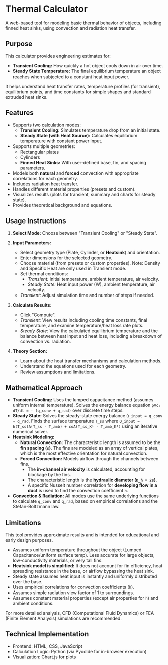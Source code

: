 # Thermal Calculator

A web-based tool for modeling basic thermal behavior of objects, including finned heat sinks, using convection and radiation heat transfer.

## Purpose

This calculator provides engineering estimates for:
- **Transient Cooling:** How quickly a hot object cools down in air over time.
- **Steady State Temperature:** The final equilibrium temperature an object reaches when subjected to a constant heat input power.

It helps understand heat transfer rates, temperature profiles (for transient), equilibrium points, and time constants for simple shapes and standard extruded heat sinks.

## Features

- Supports two calculation modes:
    - **Transient Cooling:** Simulates temperature drop from an initial state.
    - **Steady State (with Heat Source):** Calculates equilibrium temperature with constant power input.
- Supports multiple geometries:
  - Rectangular plates
  - Cylinders
  - **Finned Heat Sinks:** With user-defined base, fin, and spacing parameters.
- Models both **natural** and **forced** convection with appropriate correlations for each geometry.
- Includes radiation heat transfer.
- Handles different material properties (presets and custom).
- Visualizes results (plots for transient, summary and charts for steady state).
- Provides theoretical background and equations.

## Usage Instructions

1.  **Select Mode:** Choose between "Transient Cooling" or "Steady State".
2.  **Input Parameters:**
    *   Select geometry type (Plate, Cylinder, or **Heatsink**) and orientation.
    *   Enter dimensions for the selected geometry.
    *   Choose material (from presets or custom properties). Note: Density and Specific Heat are only used in Transient mode.
    *   Set thermal conditions:
        *   *Transient:* Initial temperature, ambient temperature, air velocity.
        *   *Steady State:* Heat input power (W), ambient temperature, air velocity.
    *   *Transient:* Adjust simulation time and number of steps if needed.
3.  **Calculate Results:**
    *   Click "Compute".
    *   *Transient:* View results including cooling time constants, final temperature, and examine temperature/heat loss rate plots.
    *   *Steady State:* View the calculated equilibrium temperature and the balance between heat input and heat loss, including a breakdown of convection vs. radiation.

4.  **Theory Section:**
    *   Learn about the heat transfer mechanisms and calculation methods.
    *   Understand the equations used for each geometry.
    *   Review assumptions and limitations.

## Mathematical Approach

- **Transient Cooling:** Uses the lumped capacitance method (assumes uniform internal temperature). Solves the energy balance equation `ρVcₚ dT/dt = - (q_conv + q_rad)` over discrete time steps.
- **Steady State:** Solves the steady-state energy balance `Q_input = q_conv + q_rad`. Finds the surface temperature `T_ss` where `Q_input = h(T_ss)A(T_ss - T_amb) + εσA(T_ss_K⁴ - T_amb_K⁴)` using an iterative numerical solver.
- **Heatsink Modeling:**
  - **Natural Convection:** The characteristic length is assumed to be the **fin spacing (`s`)**. The fins are modeled as an array of vertical plates, which is the most effective orientation for natural convection.
  - **Forced Convection:** Models airflow through the channels between fins.
    - The **in-channel air velocity** is calculated, accounting for blockage by the fins.
    - The characteristic length is the **hydraulic diameter (`D_h = 2s`)**.
    - A specific Nusselt number correlation for **developing flow in a duct** is used to find the convection coefficient `h`.
- **Convection & Radiation:** All modes use the same underlying functions to calculate `q_conv` and `q_rad`, based on empirical correlations and the Stefan-Boltzmann law.

## Limitations

This tool provides approximate results and is intended for educational and early design purposes.

- Assumes uniform temperature throughout the object (Lumped Capacitance/uniform surface temp). Less accurate for large objects, low-conductivity materials, or very tall fins.
- **Heatsink model is simplified:** It does not account for fin efficiency, heat spreading resistance in the base, or airflow bypassing the heat sink.
- Steady state assumes heat input is instantly and uniformly distributed over the base.
- Uses empirical correlations for convection coefficients (`h`).
- Assumes simple radiation view factor of 1 to surroundings.
- Assumes constant material properties (except air properties for `h`) and ambient conditions.

For more detailed analysis, CFD (Computational Fluid Dynamics) or FEA (Finite Element Analysis) simulations are recommended.

## Technical Implementation

- Frontend: HTML, CSS, JavaScript
- Calculation Logic: Python (via Pyodide for in-browser execution)
- Visualization: Chart.js for plots